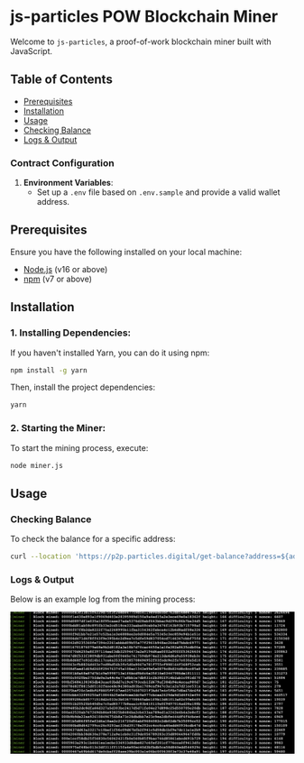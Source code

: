 # js-particles POW Blockchain Miner

Welcome to `js-particles`, a proof-of-work blockchain miner built with JavaScript.

## Table of Contents

- [Prerequisites](#prerequisites)
- [Installation](#installation)
- [Usage](#usage)
- [Checking Balance](#check-balance)
- [Logs & Output](#log)

### Contract Configuration

1. **Environment Variables**:
   - Set up a `.env` file based on `.env.sample` and provide a valid wallet address.

## Prerequisites

Ensure you have the following installed on your local machine:

- [Node.js](https://nodejs.org/) (v16 or above)
- [npm](https://www.npmjs.com/) (v7 or above)

## Installation

### 1. **Installing Dependencies:**

If you haven't installed Yarn, you can do it using npm:

```bash
npm install -g yarn
```

Then, install the project dependencies:

```bash
yarn
```

### 2. **Starting the Miner:**

To start the mining process, execute:

```bash
node miner.js
```

## Usage

### <a name="check-balance"></a>Checking Balance

To check the balance for a specific address:

```bash
curl --location 'https://p2p.particles.digital/get-balance?address=${address}'
```

### <a name="log"></a>Logs & Output

Below is an example log from the mining process:

![Mining Log](image.png)
